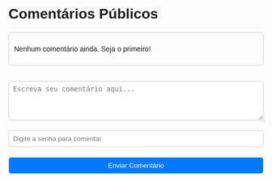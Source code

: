 <!DOCTYPE html>
<html lang="pt-BR">
<head>
  <meta charset="UTF-8">
  <meta name="viewport" content="width=device-width, initial-scale=1.0">
  <title>Comentários Públicos</title>
  <style>
    body {
      font-family: Arial, sans-serif;
      margin: 20px;
      padding: 0;
    }
    #comments {
      margin-top: 20px;
      padding: 10px;
      border: 1px solid #ccc;
      border-radius: 5px;
      max-width: 500px;
    }
    .comment {
      border-bottom: 1px solid #ddd;
      padding: 10px 0;
    }
    .comment:last-child {
      border-bottom: none;
    }
    form {
      margin-top: 20px;
    }
    input, button, textarea {
      width: 100%;
      margin: 10px 0;
      padding: 8px;
      border: 1px solid #ccc;
      border-radius: 5px;
    }
    button {
      background-color: #007BFF;
      color: white;
      cursor: pointer;
    }
    button:hover {
      background-color: #0056b3;
    }
  </style>
</head>
<body>
  <h1>Comentários Públicos</h1>
  <div id="comments">
    <p id="no-comments">Nenhum comentário ainda. Seja o primeiro!</p>
  </div>

  <form id="comment-form">
    <textarea id="comment-text" rows="4" placeholder="Escreva seu comentário aqui..."></textarea>
    <input type="password" id="comment-password" placeholder="Digite a senha para comentar">
    <button type="submit">Enviar Comentário</button>
  </form>

  <script>
    const password = "dd3f33";
    const commentsDiv = document.getElementById("comments");
    const form = document.getElementById("comment-form");
    const noCommentsText = document.getElementById("no-comments");

    form.addEventListener("submit", function (event) {
      event.preventDefault();

      const commentText = document.getElementById("comment-text").value.trim();
      const commentPassword = document.getElementById("comment-password").value;

      if (commentPassword !== password) {
        alert("Senha incorreta! Não foi possível adicionar o comentário.");
        return;
      }

      if (commentText === "") {
        alert("Por favor, escreva algo antes de enviar.");
        return;
      }

      // Adiciona o comentário à lista
      const commentElement = document.createElement("div");
      commentElement.classList.add("comment");
      commentElement.textContent = commentText;
      commentsDiv.appendChild(commentElement);

      // Remove o texto "Nenhum comentário ainda"
      noCommentsText.style.display = "none";

      // Limpa o formulário
      document.getElementById("comment-text").value = "";
      document.getElementById("comment-password").value = "";
    });
  </script>
</body>
</html>
